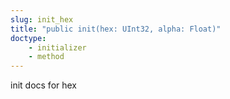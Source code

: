 ```yaml
---
slug: init_hex
title: "public init(hex: UInt32, alpha: Float)"
doctype:
    - initializer
    - method
---
```

init docs for hex
